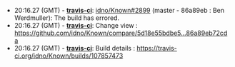* <a id="20:16.27">20:16.27 (GMT)</a> - __[travis-ci](https://github.com/travis-ci)__: <a href="https://github.com/idno/Known/issues/2899">idno/Known#2899</a> (master - 86a89eb : Ben Werdmuller): The build has errored.
* <a id="20:16.27">20:16.27 (GMT)</a> - __[travis-ci](https://github.com/travis-ci)__: Change view : https://github.com/idno/Known/compare/5d18e55bdbe5...86a89eb72cda
* <a id="20:16.27">20:16.27 (GMT)</a> - __[travis-ci](https://github.com/travis-ci)__: Build details : https://travis-ci.org/idno/Known/builds/107857473
